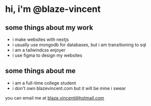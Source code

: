 <h1>hi, i'm @blaze-vincent</h1>
<h2>some things about my work</h2>
<ul>
  <li>i make websites with nextjs</li>
  <li>i usually use mongodb for databases, but i am transitioning to sql</li>
  <li>i am a tailwindcss enjoyer</li>
  <li>i use figma to design my websites</li>
</ul>
<h2>some things about me</h2>
<ul>
  <li>i am a full-time college student</li>
  <li>i don't own blazevincent.com but it will be mine i swear</li>
</ul>
<p>you can email me at <a href='mailto:blaze.vincent@hotmail.com'>blaze.vincent@hotmail.com</a></p>
